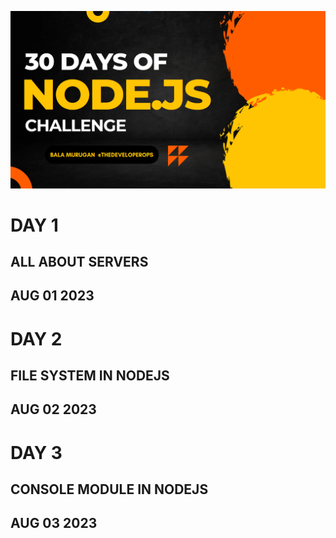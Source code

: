 ![30 days of react image](image.png)

# DAY 1
## ALL ABOUT SERVERS
## AUG 01 2023

# DAY 2 
## FILE SYSTEM IN NODEJS
## AUG 02 2023 

# DAY 3
## CONSOLE MODULE IN NODEJS
## AUG 03 2023